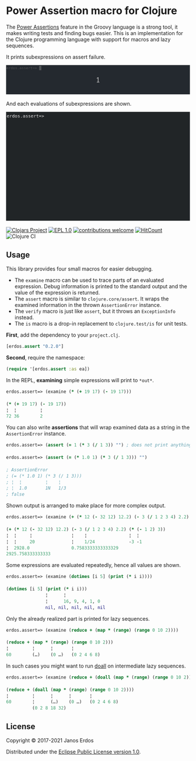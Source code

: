 # Power Assertion macro for Clojure

The [Power Assertions](http://groovy-lang.org/testing.html#_power_assertions) feature in the Groovy language is a strong tool, it makes writing tests and finding bugs easier. This is an implementation for the Clojure programming language with support for macros and lazy sequences.

It prints subexpressions on assert failure.

<img src="docs/animation-1.gif"/>

And each evaluations of subexpressions are shown.

<img src="docs/animation-3.gif"/>

[![Clojars Project](https://img.shields.io/clojars/v/io.github.erdos/erdos.assert.svg)](https://clojars.org/io.github.erdos/erdos.assert)
[![EPL 1.0](https://img.shields.io/badge/License-EPL%201.0-red.svg)](https://www.eclipse.org/legal/epl-1.0/)
[![contributions welcome](https://img.shields.io/badge/contributions-welcome-brightgreen.svg?style=flat)](https://github.com/erdos/erdos.assert/issues)
[![HitCount](http://hits.dwyl.io/erdos/erdosassert.svg)](http://hits.dwyl.io/erdos/erdosassert)
![Clojure CI](https://github.com/erdos/erdos.assert/workflows/Clojure%20CI/badge.svg)

## Usage

This library provides four small macros for easier debugging.
 - The `examine` macro can be used to trace parts of an evaluated expression. Debug information is printed to the standard output and the value of the expression is returned.
 - The `assert` macro is similar to `clojure.core/assert`. It wraps the examined information in the thrown `AssertionError` instance.
 - The `verify` macro is just like `assert`, but it throws an `ExceptionInfo` instead.
 - The `is` macro is a drop-in replacement to `clojure.test/is` for unit tests.

**First**, add the dependency to your `project.clj`.

```clojure
[erdos.assert "0.2.0"]
```

**Second**, require the namespace:

```clojure
(require '[erdos.assert :as ea])
```


In the REPL, **examining** simple expressions will print to `*out*`.

```clojure
erdos.assert=> (examine (* (+ 19 17) (- 19 17)))

(* (+ 19 17) (- 19 17))
¦  ¦         ¦
72 36        2
```


You can also write **assertions** that will wrap examined data as a string in the `AssertionError` instance.

```clojure
erdos.assert=> (assert (= 1 (* 3 (/ 1 3)) "") ; does not print anything

erdos.assert=> (assert (= (* 1.0 1) (* 3 (/ 1 3))) "")

; AssertionError
; (= (* 1.0 1) (* 3 (/ 1 3)))
; ¦  ¦         ¦    ¦
; ¦  1.0       1N   1/3
; false
```


Shown output is arranged to make place for more complex output.

```clojure
erdos.assert=> (examine (+ (* 12 (- 32 12) 12.2) (- 3 (/ 1 2 3 4) 2.2) (* (- 1 2) 3)))

(+ (* 12 (- 32 12) 12.2) (- 3 (/ 1 2 3 4) 2.2) (* (- 1 2) 3))
¦  ¦     ¦               ¦    ¦                ¦  ¦
¦  ¦     20              ¦    1/24             -3 -1
¦  2928.0                0.7583333333333329
2925.758333333333
```


Some expressions are evaluated repeatedly, hence all values are shown.

```clojure
erdos.assert=> (examine (dotimes [i 5] (print (* i i))))

(dotimes [i 5] (print (* i i)))
               ¦      ¦
               ¦      16, 9, 4, 1, 0
               nil, nil, nil, nil, nil
```

Only the already realized part is printed for lazy sequences.

```clojure
erdos.assert=> (examine (reduce + (map * (range) (range 0 10 2))))

(reduce + (map * (range) (range 0 10 2)))
¦         ¦      ¦       ¦
60        (…)    (0 …)   (0 2 4 6 8) 
```

In such cases you might want to run [doall](https://clojuredocs.org/clojure.core/doall) on intermediate lazy sequences.

```clojure
erdos.assert=> (examine (reduce + (doall (map * (range) (range 0 10 2)))))

(reduce + (doall (map * (range) (range 0 10 2))))
¦         ¦      ¦      ¦       ¦
60        ¦      (…)    (0 …)   (0 2 4 6 8) 
          (0 2 8 18 32) 
```

## License

Copyright © 2017-2021 Janos Erdos

Distributed under the [Eclipse Public License version 1.0](https://www.eclipse.org/legal/epl-1.0/).
